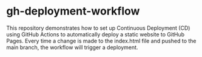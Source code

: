 # gh-deployment-workflow
This repository demonstrates how to set up Continuous Deployment (CD) using GitHub Actions to automatically deploy a static website to GitHub Pages. Every time a change is made to the index.html file and pushed to the main branch, the workflow will trigger a deployment.
